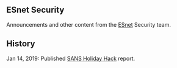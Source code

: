 ## ESnet Security

Announcements and other content from the [ESnet](https://es.net) Security team.


## History

Jan 14, 2019: Published [SANS Holiday Hack](https://software.es.net/sans-holiday-hack-2018/) report.
